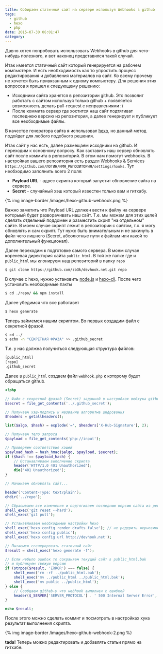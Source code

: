 ```yaml
---
title: Собираем статичный сайт на сервере используя Webhooks в github
tags:
  - github
  - hexo
  - php
date: 2015-07-30 06:01:47
category:
---
```


Давно хотел попробовать использовать Webhooks в github для чего-нибудь полезного, и вот наконец представился такой случай.

Итак имеется статичный сайт который генерируется на рабочем компьютере. И есть необходимость как то упростить процесс редактирования и добавления материалов на сайт. Ко всему прочему не хочется быть привязанным к одному компьютеру. Для решения этих вопросов я пришел к следующему решению:
- Исходники сайта хранятся в репозитории github. Это позволит работать с сайтом используя только github + появляется возможность делать pull-request с исправлениями :)
- После коммита сервер где хостится наш сайт подтягиват последнюю версию из репозитория, а далее генерирует и публикует все необходимые файлы.

<!-- more -->

В качестве генератора сайта я использовал [hexo](https://hexo.io/), но данный метод подойдет для любого подобного решения.

Итак сайт у нас есть, далее размещаем исходники на github. И переходим к основному вопросу. Как заставить наш сервер обновлять сайт после коммита в репозиторий. В этом нам помогут webhooks. В настройках вашего репозитория есть раздел Webhooks & Services `https://github.com/ЛОГИН/ИМЯ_РЕПОЗИТОРИЯ/settings/hooks`. Тут необходимо заполнить всего 2 поля:

- **Payload URL** - адрес скрипта который запустит обновление сайта на сервере.
- **Secret** - случайный хэш который известен только вам и гитхабу.

{% img image-border /images/hexo-github-webhook.png %}

Важно заметить что Payload URL должен вести к файлу на сервере которыый будет разворачивать наш сайт. Т.е. мы можем для этих целей сделать отдельный поддомен и разместить скрип "на отдельном" сайте. В моем случае скрипт лежит в репозитории с сайтом, т.о. я могу обновлять и сам скрипт. Тут нужо быть внимательным и не закинуть в файл чего лишнего (Secret, абсолютные пути к файлам или какой то дополнительный функционал).

Далее переходим к подготовке самого сервера. В моем случае кореневая директория сайта `public_html`. В той же папке где и `public_html` мы клонируем наш репозиторий в папку `repo`

``` bash
$ git clone https://github.com/zb3k/devhook.net.git repo
```

В случае с hexo, нужно установить [node.js](http://nodejs.org) и [hexo-cli](https://hexo.io/). После чего установить необходимые пакты

``` bash
$ cd ./repo/ && npm install
```

Далее убедимся что все работавет

``` bash
$ hexo generate
```

Теперь займемся нашим скриптом. Во первых создадим файл с секретной фразой.

``` bash
$ cd ../
$ echo -n "СЕКРЕТНАЯ ФРАЗА" >> .github_secret
```

Т.е. у нас должна получиться следуюящая структура файлов:

``` bash
[public_html]
[repo]
.github_secret
```

Далее в `public_html` создаем файл `webhook.php` к которому будет обращаться github.

``` php
<?php

// Файл с секретной фразой (Secret) заданной в настройках вебхука github
$secret = file_get_contents('../.github_secret');

// Получаем хэш-подпись и название алгоритма шифрования
$headers = getallheaders();

list($algo, $hash) = explode('=', $headers['X-Hub-Signature'], 2);

// Получаем тело запроса
$payload = file_get_contents('php://input');

// Проверяем соответствие хэшей
$payload_hash = hash_hmac($algo, $payload, $secret);
if ($hash !== $payload_hash) {
    // Останавливаем выполнение скрипта
    header('HTTP/1.0 401 Unauthorized');
    die('401 Unauthorized');
}

// Начинаем обновлять сайт...

header('Content-Type: text/plain');
chdir('../repo');

// Сбрасываем все изменения и подтягиваем последнюю версию сайта из репозитория
shell_exec('git reset --hard');
shell_exec('git pull');

// Устанавливаем необходимые настройки hexo
shell_exec('hexo config render_drafts false'); // не редерить черновики
shell_exec('hexo config public');
shell_exec('hexo config url http://devhook.net');

// Пытаемся сгенерировать статичный сайт
$result = shell_exec('hexo generate -f');

// Если небыло ошибок то сохраняем текущий сайт в public_html.bak
// и публикуем свежую версию
if (strpos($result, 'ERROR') === false) {
    shell_exec('rm -rf ../public_html.bak');
    shell_exec('mv ../public_html ../public_html.bak');
    shell_exec('mv public ../public_html');
} else {
    // Сообщаем githab-у что webhook выполнен с ошибкой
    header($_SERVER['SERVER_PROTOCOL'] . ' 500 Internal Server Error', true, 500);
}

echo $result;

```

После этого можно сделать коммит и посмотреть в настройках хука результат выполнения скрипта.

{% img image-border /images/hexo-github-webhook-2.png %}

**tada!** Теперь можно редактировать и добавлять статьи прямо на гитхабе.